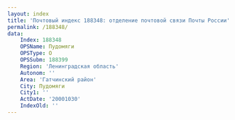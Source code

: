 ```yaml
---
layout: index
title: 'Почтовый индекс 188348: отделение почтовой связи Почты России'
permalink: /188348/
data:
    Index: 188348
    OPSName: Пудомяги
    OPSType: О
    OPSSubm: 188399
    Region: 'Ленинградская область'
    Autonom: ''
    Area: 'Гатчинский район'
    City: Пудомяги
    City1: ''
    ActDate: '20001030'
    IndexOld: ''
---
```

